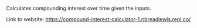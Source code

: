 Calculates compounding interest over time given the inputs.

Link to website: https://compound-interest-calculator-1.ribreadlewis.repl.co/
